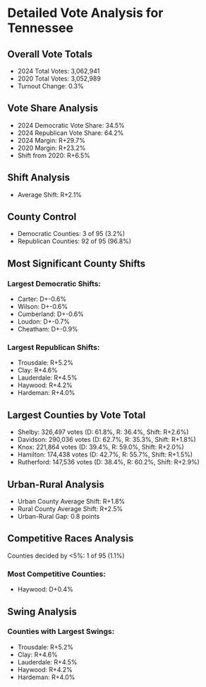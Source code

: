 # Detailed Vote Analysis for Tennessee

## Overall Vote Totals

* 2024 Total Votes: 3,062,941
* 2020 Total Votes: 3,052,989
* Turnout Change: 0.3%

## Vote Share Analysis

* 2024 Democratic Vote Share: 34.5%
* 2024 Republican Vote Share: 64.2%
* 2024 Margin: R+29.7%
* 2020 Margin: R+23.2%
* Shift from 2020: R+6.5%

## Shift Analysis

* Average Shift: R+2.1%

## County Control

* Democratic Counties: 3 of 95 (3.2%)
* Republican Counties: 92 of 95 (96.8%)

## Most Significant County Shifts

### Largest Democratic Shifts:
* Carter: D+-0.6%
* Wilson: D+-0.6%
* Cumberland: D+-0.6%
* Loudon: D+-0.7%
* Cheatham: D+-0.9%

### Largest Republican Shifts:
* Trousdale: R+5.2%
* Clay: R+4.6%
* Lauderdale: R+4.5%
* Haywood: R+4.2%
* Hardeman: R+4.0%

## Largest Counties by Vote Total

* Shelby: 326,497 votes (D: 61.8%, R: 36.4%, Shift: R+2.6%)
* Davidson: 290,036 votes (D: 62.7%, R: 35.3%, Shift: R+1.8%)
* Knox: 221,864 votes (D: 39.4%, R: 59.0%, Shift: R+2.0%)
* Hamilton: 174,438 votes (D: 42.7%, R: 55.7%, Shift: R+1.5%)
* Rutherford: 147,536 votes (D: 38.4%, R: 60.2%, Shift: R+2.9%)

## Urban-Rural Analysis

* Urban County Average Shift: R+1.8%
* Rural County Average Shift: R+2.5%
* Urban-Rural Gap: 0.8 points

## Competitive Races Analysis

Counties decided by <5%: 1 of 95 (1.1%)

### Most Competitive Counties:
* Haywood: D+0.4%

## Swing Analysis

### Counties with Largest Swings:
* Trousdale: R+5.2%
* Clay: R+4.6%
* Lauderdale: R+4.5%
* Haywood: R+4.2%
* Hardeman: R+4.0%
